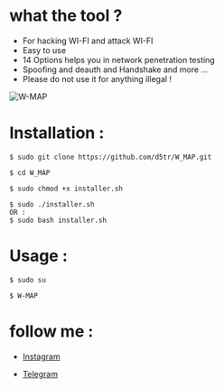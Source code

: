 # what the tool ?

* For hacking WI-FI and attack WI-FI
* Easy to use 
* 14 Options helps you in network penetration testing
* Spoofing and deauth and Handshake and more ...
* Please do not use it for anything illegal !

![W-MAP](https://github.com/d5tr/W_MAP/blob/main/Png_wmap.jpg)



# Installation :

```
$ sudo git clone https://github.com/d5tr/W_MAP.git
```
```
$ cd W_MAP
```
```
$ sudo chmod +x installer.sh
```
```
$ sudo ./installer.sh
OR :
$ sudo bash installer.sh
```

# Usage :

```
$ sudo su
```
```
$ W-MAP
```



# follow me :


* [Instagram](https://instagram.com/d_5tr)



* [Telegram](https://t.me/d5tr_Cyber)
